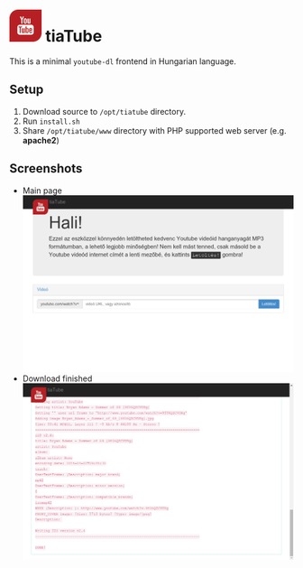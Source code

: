 # ![Logo](www/ico/apple-touch-icon-57-precomposed.png) tiaTube
This is a minimal ``youtube-dl`` frontend in Hungarian language.


## Setup
1. Download source to ``/opt/tiatube`` directory.
2. Run ``install.sh``
3. Share ``/opt/tiatube/www`` directory with PHP supported web server (e.g. **apache2**)


## Screenshots
* Main page<br/> ![Main page](screenshots/main.png)
* Download finished<br/> ![Download finished](screenshots/downloaded.png)
